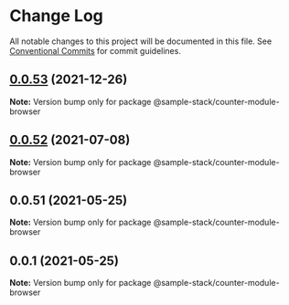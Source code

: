 # Change Log

All notable changes to this project will be documented in this file.
See [Conventional Commits](https://conventionalcommits.org) for commit guidelines.

## [0.0.53](https://github.com/cdmbase/fullstack-pro/compare/v0.0.52...v0.0.53) (2021-12-26)

**Note:** Version bump only for package @sample-stack/counter-module-browser





## [0.0.52](https://github.com/cdmbase/fullstack-pro/compare/v0.0.51...v0.0.52) (2021-07-08)

**Note:** Version bump only for package @sample-stack/counter-module-browser





## 0.0.51 (2021-05-25)

**Note:** Version bump only for package @sample-stack/counter-module-browser





## 0.0.1 (2021-05-25)

**Note:** Version bump only for package @sample-stack/counter-module-browser
